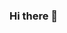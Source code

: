 ### Hi there 👋

<!--
**PaoloVeliz/PaoloVeliz** is a ✨ _special_ ✨ repository because its `README.md` (this file) appears on your GitHub profile.

Here are some ideas to get you started:
<a href="https://wakatime.com/@d58bd1e4-5a2a-4b4d-ac39-34b8e5374c80">
    <img width = "525" src="https://github-readme-stats.vercel.app/api/wakatime?username=d58bd1e4-5a2a-4b4d-ac39-34b8e5374c80&theme=vue&langs_count=10"/>
  </a>
- 🔭 I’m currently working on ...
- 🌱 I’m currently learning ...
- 👯 I’m looking to collaborate on ...
- 🤔 I’m looking for help with ...
- 💬 Ask me about ...
- 📫 How to reach me: ...
- 😄 Pronouns: ...
- ⚡ Fun fact: ...
-->
